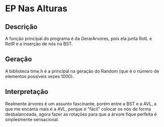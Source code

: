 # EP Nas Alturas

<h2>Descrição</h2>
A função principal do programa é da GerarArvores, pois ela junta RotL e RotR e a inserção de nós na BST.

<h2>Geração</h2>
A biblioteca time.h é a principal na geração do Random (que é o número de elementos possíveis vezes 1000).

<h2>Interpretação</h2>
Realmente árvores é um assunto fascinante, porém entre a BST e a AVL, a que me encanta mais é a AVL, porque é "fácil" colocar os nós de forma desbalanceada, agora fazer as rotações para que a árvore fique perfeita é sinplesmente sensacional.

